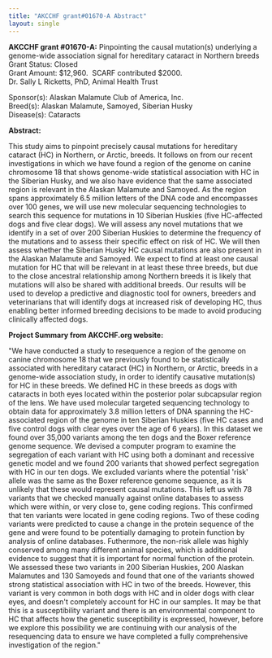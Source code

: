 ```yaml
---
title: "AKCCHF grant#01670-A Abstract"
layout: single
---
```


**AKCCHF grant \#01670-A:** Pinpointing the causal mutation(s)
underlying a genome-wide association signal for hereditary cataract in
Northern breeds\
Grant Status: Closed\
Grant Amount: \$12,960.  SCARF contributed \$2000.\
Dr. Sally L Ricketts, PhD, Animal Health Trust

Sponsor(s): Alaskan Malamute Club of America, Inc.\
Breed(s): Alaskan Malamute, Samoyed, Siberian Husky\
Disease(s): Cataracts

**Abstract:**

This study aims to pinpoint precisely causal mutations for hereditary
cataract (HC) in Northern, or Arctic, breeds. It follows on from our
recent investigations in which we have found a region of the genome on
canine chromosome 18 that shows genome-wide statistical association with
HC in the Siberian Husky, and we also have evidence that the same
associated region is relevant in the Alaskan Malamute and Samoyed. As
the region spans approximately 6.5 million letters of the DNA code and
encompasses over 100 genes, we will use new molecular sequencing
technologies to search this sequence for mutations in 10 Siberian
Huskies (five HC-affected dogs and five clear dogs). We will assess any
novel mutations that we identify in a set of over 200 Siberian Huskies
to determine the frequency of the mutations and to assess their specific
effect on risk of HC. We will then assess whether the Siberian Husky HC
causal mutations are also present in the Alaskan Malamute and Samoyed.
We expect to find at least one causal mutation for HC that will be
relevant in at least these three breeds, but due to the close ancestral
relationship among Northern breeds it is likely that mutations will also
be shared with additional breeds. Our results will be used to develop a
predictive and diagnostic tool for owners, breeders and veterinarians
that will identify dogs at increased risk of developing HC, thus
enabling better informed breeding decisions to be made to avoid
producing clinically affected dogs.

**Project Summary from AKCCHF.org website:**

"We have conducted a study to resequence a region of the genome on
canine chromosome 18 that we previously found to be statistically
associated with hereditary cataract (HC) in Northern, or Arctic, breeds
in a genome-wide association study, in order to identify causative
mutation(s) for HC in these breeds. We defined HC in these breeds as
dogs with cataracts in both eyes located within the posterior polar
subcapsular region of the lens. We have used molecular targeted
sequencing technology to obtain data for approximately 3.8 million
letters of DNA spanning the HC-associated region of the genome in ten
Siberian Huskies (five HC cases and five control dogs with clear eyes
over the age of 6 years). In this dataset we found over 35,000 variants
among the ten dogs and the Boxer reference genome sequence. We devised a
computer program to examine the segregation of each variant with HC
using both a dominant and recessive genetic model and we found 200
variants that showed perfect segregation with HC in our ten dogs. We
excluded variants where the potential 'risk' allele was the same as
the Boxer reference genome sequence, as it is unlikely that these would
represent causal mutations. This left us with 78 variants that we
checked manually against online databases to assess which were within,
or very close to, gene coding regions. This confirmed that ten variants
were located in gene coding regions. Two of these coding variants were
predicted to cause a change in the protein sequence of the gene and were
found to be potentially damaging to protein function by analysis of
online databases. Futhermore, the non-risk allele was highly conserved
among many different animal species, which is additional evidence to
suggest that it is important for normal function of the protein. We
assessed these two variants in 200 Siberian Huskies, 200 Alaskan
Malamutes and 130 Samoyeds and found that one of the variants showed
strong statistical association with HC in two of the breeds. However,
this variant is very common in both dogs with HC and in older dogs with
clear eyes, and doesn't completely account for HC in our samples. It
may be that this is a susceptibility variant and there is an
environmental component to HC that affects how the genetic
susceptibility is expressed, however, before we explore this possibility
we are continuing with our analysis of the resequencing data to ensure
we have completed a fully comprehensive investigation of the region."

